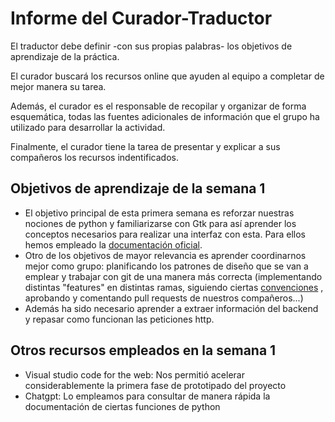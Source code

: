 # Informe del Curador-Traductor

  El traductor debe definir -con sus propias palabras- los objetivos
  de aprendizaje de la práctica.

  El curador buscará los recursos online que ayuden al equipo a
  completar de mejor manera su tarea.
  
  Además, el curador es el responsable de recopilar y organizar de
  forma esquemática, todas las fuentes adicionales de información que
  el grupo ha utilizado para desarrollar la actividad.

  Finalmente, el curador tiene la tarea de presentar y explicar a sus
  compañeros los recursos indentificados.
  

## Objetivos de aprendizaje de la semana 1

 - El objetivo principal de esta primera semana es reforzar nuestras nociones de python y familiarizarse con Gtk para así aprender los conceptos necesarios para realizar una interfaz con esta.
Para ellos hemos empleado la [documentación oficial](https://python-gtk-3-tutorial.readthedocs.io/en/latest/).
 - Otro de los objetivos de mayor relevancia es aprender coordinarnos mejor como grupo: planificando los patrones de diseño que se van a emplear y trabajar con git de una manera más correcta (implementando distintas "features" en distintas ramas, siguiendo ciertas [convenciones](https://www.conventionalcommits.org/en/v1.0.0/) , aprobando y comentando pull requests de nuestros compañeros...)
 - Además ha sido necesario aprender a extraer información del backend y repasar como funcionan las peticiones http.
	
	
## Otros recursos empleados en la semana 1
  - Visual studio code for the web: Nos permitió acelerar considerablemente la primera fase de prototipado del proyecto
  - Chatgpt: Lo empleamos para consultar de manera rápida la documentación de ciertas funciones de python 
